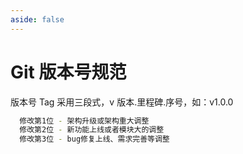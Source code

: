 ```yaml
---
aside: false
---
```


# Git 版本号规范

版本号 Tag 采用三段式，v 版本.里程碑.序号，如：v1.0.0

```bash
  修改第1位 - 架构升级或架构重大调整
  修改第2位 - 新功能上线或者模块大的调整
  修改第3位 - bug修复上线、需求完善等调整
```
